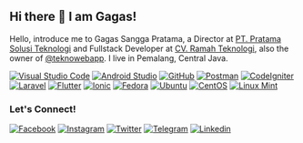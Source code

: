 ## Hi there 👋 I am Gagas!
Hello, introduce me to Gagas Sangga Pratama, a Director at [PT. Pratama Solusi Teknologi](https://pratamatechsolution.co.id) and Fullstack Developer at [CV. Ramah Teknologi](https://ramahteknologi.com), also the owner of [@teknowebapp](https://github.com/teknowebapp). I live in Pemalang, Central Java.

[![Visual Studio Code](https://img.shields.io/badge/Tools-Visual%20Code-%23007ACC?style=flat-square&logo=visual-studio-code&logoColor=white)](https://code.visualstudio.com)
[![Android Studio](https://img.shields.io/badge/Tools-Android%20Studio-%233DDC84?style=flat-square&logo=android&logoColor=white)](https://developer.android.com/studio)
[![GitHub](https://img.shields.io/badge/Tools-Git-%23F05032?style=flat-square&logo=git&logoColor=white)](https://git-scm.com)
[![Postman](https://img.shields.io/badge/Tools-Postman-%23FF6C37?style=flat-square&logo=postman&logoColor=white)](https://www.postman.com)
[![CodeIgniter](https://img.shields.io/badge/Framework-CodeIgniter-%23EF4223?style=flat-square&logo=codeigniter&logoColor=white)](https://codeigniter.com)
[![Laravel](https://img.shields.io/badge/Framework-Laravel-%23FF2D20?style=flat-square&logo=laravel&logoColor=white)](https://laravel.com)
[![Flutter](https://img.shields.io/badge/Framework-Flutter-%2302569B?style=flat-square&logo=flutter&logoColor=white)](https://flutter.dev)
[![Ionic](https://img.shields.io/badge/Framework-Ionic-%233880FF?style=flat-square&logo=ionic&logoColor=white)](https://ionicframework.com)
[![Fedora](https://img.shields.io/badge/OS-Fedora-%23294172?style=flat-square&logo=fedora&logoColor=white)](https://getfedora.org)
[![Ubuntu](https://img.shields.io/badge/OS-Ubuntu-%23E95420?style=flat-square&logo=ubuntu&logoColor=white)](https://ubuntu.com)
[![CentOS](https://img.shields.io/badge/OS-CentOS-%23E95420?style=flat-square&logo=centos&logoColor=white)](https://www.centos.org)
[![Linux Mint](https://img.shields.io/badge/OS-Linux%20Mint-%2387CF3E?style=flat-square&logo=linux-mint&logoColor=white)](https://linuxmint.com)

### Let's Connect!
[![Facebook](https://img.shields.io/badge/Facebook-%234267B2.svg?&style=for-the-badge&logo=facebook&logoColor=white)](https://www.facebook.com/gagas.sp)
[![Instagram](	https://img.shields.io/badge/Instagram-E4405F?style=for-the-badge&logo=instagram&logoColor=white)](https://www.instagram.com/haiigas)
[![Twitter](https://img.shields.io/badge/Twitter-%2300acee.svg?&style=for-the-badge&logo=twitter&logoColor=white)](https://www.twitter.com/haiigas)
[![Telegram](https://img.shields.io/badge/Telegram-%230088cc.svg?&style=for-the-badge&logo=telegram&logoColor=white)](https://t.me/haiigas)
[![Linkedin](https://img.shields.io/badge/LinkedIn-0077B5?style=for-the-badge&logo=linkedin&logoColor=white)](https://www.linkedin.com/in/haiigas)
